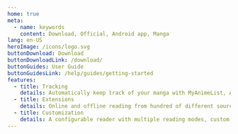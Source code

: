 ```yaml
---
home: true
meta:
  - name: keywords
    content: Download, Official, Android app, Manga
lang: en-US
heroImage: /icons/logo.svg
buttonDownload: Download
buttonDownloadLink: /download/
buttonGuides: User Guide
buttonGuidesLink: /help/guides/getting-started
features:
  - title: Tracking
    details: Automatically keep track of your manga with MyAnimeList, AniList, Kitsu, Shikimori, and Bangumi
  - title: Extensions
    details: Online and offline reading from hundred of different sources
  - title: Customization
    details: A configurable reader with multiple reading modes, custom color filters, and other settings
---
```

